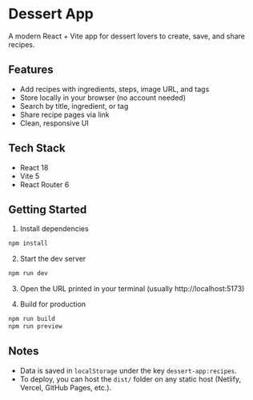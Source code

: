 # Dessert App

A modern React + Vite app for dessert lovers to create, save, and share recipes.

## Features

- Add recipes with ingredients, steps, image URL, and tags
- Store locally in your browser (no account needed)
- Search by title, ingredient, or tag
- Share recipe pages via link
- Clean, responsive UI

## Tech Stack

- React 18
- Vite 5
- React Router 6

## Getting Started

1. Install dependencies

```bash
npm install
```

2. Start the dev server

```bash
npm run dev
```

3. Open the URL printed in your terminal (usually http://localhost:5173)

4. Build for production

```bash
npm run build
npm run preview
```

## Notes

- Data is saved in `localStorage` under the key `dessert-app:recipes`.
- To deploy, you can host the `dist/` folder on any static host (Netlify, Vercel, GitHub Pages, etc.).
